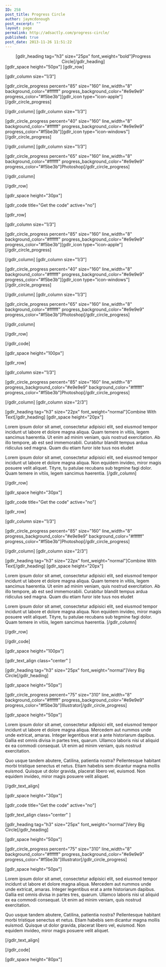 ```yaml
---
ID: 258
post_title: Progress Circle
author: jaymcdonough
post_excerpt: ""
layout: page
permalink: http://adsactly.com/progress-circle/
published: true
post_date: 2013-11-26 11:51:22
---
```

<center>[gdlr_heading tag="h3" size="25px" font_weight="bold"]Progress Circle[/gdlr_heading]</center>[gdlr_space height="50px"]
[gdlr_row]

[gdlr_column size="1/3"]

[gdlr_circle_progress percent="85" size="160" line_width="8" background_color="#ffffff" progress_background_color="#e9e9e9" progress_color="#f5be3b"][gdlr_icon type="icon-apple"][/gdlr_circle_progress]

[/gdlr_column] [gdlr_column size="1/3"]

[gdlr_circle_progress percent="40" size="160" line_width="8" background_color="#ffffff" progress_background_color="#e9e9e9" progress_color="#f5be3b"][gdlr_icon type="icon-windows"][/gdlr_circle_progress]

[/gdlr_column] [gdlr_column size="1/3"]

[gdlr_circle_progress percent="65" size="160" line_width="8" background_color="#ffffff" progress_background_color="#e9e9e9" progress_color="#f5be3b"]Photoshop[/gdlr_circle_progress]

[/gdlr_column]

[/gdlr_row]

[gdlr_space height="30px"]

[gdlr_code title="Get the code" active="no"]

[gdlr_row]

[gdlr_column size="1/3"]

[gdlr_circle_progress percent="85" size="160" line_width="8" background_color="#ffffff" progress_background_color="#e9e9e9" progress_color="#f5be3b"][gdlr_icon type="icon-apple"][/gdlr_circle_progress]

[/gdlr_column] [gdlr_column size="1/3"]

[gdlr_circle_progress percent="40" size="160" line_width="8" background_color="#ffffff" progress_background_color="#e9e9e9" progress_color="#f5be3b"][gdlr_icon type="icon-windows"][/gdlr_circle_progress]

[/gdlr_column] [gdlr_column size="1/3"]

[gdlr_circle_progress percent="65" size="160" line_width="8" background_color="#ffffff" progress_background_color="#e9e9e9" progress_color="#f5be3b"]Photoshop[/gdlr_circle_progress]

[/gdlr_column]

[/gdlr_row]

[/gdlr_code]

[gdlr_space height="100px"]

[gdlr_row]

[gdlr_column size="1/3"]

[gdlr_circle_progress percent="85" size="160" line_width="8" progress_background_color="#e9e9e9" background_color="#ffffff" progress_color="#f5be3b"]Photoshop[/gdlr_circle_progress]

[/gdlr_column] [gdlr_column size="2/3"]

[gdlr_heading tag="h3" size="22px" font_weight="normal"]Combine With Text[/gdlr_heading]
[gdlr_space height="20px"]

Lorem ipsum dolor sit amet, consectetur adipisici elit, sed eiusmod tempor incidunt ut labore et dolore magna aliqua. Quam temere in vitiis, legem sancimus haerentia. Ut enim ad minim veniam, quis nostrud exercitation. Ab illo tempore, ab est sed immemorabili. Curabitur blandit tempus ardua ridiculus sed magna. Quam diu etiam furor iste tuus nos eludet

Lorem ipsum dolor sit amet, consectetur adipisici elit, sed eiusmod tempor incidunt ut labore et dolore magna aliqua. Non equidem invideo, miror magis posuere velit aliquet. Tityre, tu patulae recubans sub tegmine fagi dolor. Quam temere in vitiis, legem sancimus haerentia.
[/gdlr_column]

[/gdlr_row]

[gdlr_space height="30px"]

[gdlr_code title="Get the code" active="no"]

[gdlr_row]

[gdlr_column size="1/3"]

[gdlr_circle_progress percent="85" size="160" line_width="8" progress_background_color="#e9e9e9" background_color="#ffffff" progress_color="#f5be3b"]Photoshop[/gdlr_circle_progress]

[/gdlr_column] [gdlr_column size="2/3"]

[gdlr_heading tag="h3" size="22px" font_weight="normal"]Combine With Text[/gdlr_heading]
[gdlr_space height="20px"]

Lorem ipsum dolor sit amet, consectetur adipisici elit, sed eiusmod tempor incidunt ut labore et dolore magna aliqua. Quam temere in vitiis, legem sancimus haerentia. Ut enim ad minim veniam, quis nostrud exercitation. Ab illo tempore, ab est sed immemorabili. Curabitur blandit tempus ardua ridiculus sed magna. Quam diu etiam furor iste tuus nos eludet

Lorem ipsum dolor sit amet, consectetur adipisici elit, sed eiusmod tempor incidunt ut labore et dolore magna aliqua. Non equidem invideo, miror magis posuere velit aliquet. Tityre, tu patulae recubans sub tegmine fagi dolor. Quam temere in vitiis, legem sancimus haerentia.
[/gdlr_column]

[/gdlr_row]

[/gdlr_code]

[gdlr_space height="100px"]

[gdlr_text_align class="center" ]

[gdlr_heading tag="h3" size="25px" font_weight="normal"]Very Big Circle[/gdlr_heading]

[gdlr_space height="50px"]

[gdlr_circle_progress percent="75" size="310" line_width="8" background_color="#ffffff" progress_background_color="#e9e9e9" progress_color="#f5be3b"]Illustrator[/gdlr_circle_progress]

[gdlr_space height="50px"]

Lorem ipsum dolor sit amet, consectetur adipisici elit, sed eiusmod tempor incidunt ut labore et dolore magna aliqua. Mercedem aut nummos unde unde extricat, amaras. Integer legentibus erat a ante historiarum dapibus. Gallia est omnis divisa in partes tres, quarum. Ullamco laboris nisi ut aliquid ex ea commodi consequat. Ut enim ad minim veniam, quis nostrud exercitation.

Quo usque tandem abutere, Catilina, patientia nostra? Pellentesque habitant morbi tristique senectus et netus. Etiam habebis sem dicantur magna mollis euismod. Quisque ut dolor gravida, placerat libero vel, euismod. Non equidem invideo, miror magis posuere velit aliquet.

[/gdlr_text_align]

[gdlr_space height="30px"]

[gdlr_code title="Get the code" active="no"]

[gdlr_text_align class="center" ]

[gdlr_heading tag="h3" size="25px" font_weight="normal"]Very Big Circle[/gdlr_heading]

[gdlr_space height="50px"]

[gdlr_circle_progress percent="75" size="310" line_width="8" background_color="#ffffff" progress_background_color="#e9e9e9" progress_color="#f5be3b"]Illustrator[/gdlr_circle_progress]

[gdlr_space height="50px"]

Lorem ipsum dolor sit amet, consectetur adipisici elit, sed eiusmod tempor incidunt ut labore et dolore magna aliqua. Mercedem aut nummos unde unde extricat, amaras. Integer legentibus erat a ante historiarum dapibus. Gallia est omnis divisa in partes tres, quarum. Ullamco laboris nisi ut aliquid ex ea commodi consequat. Ut enim ad minim veniam, quis nostrud exercitation.

Quo usque tandem abutere, Catilina, patientia nostra? Pellentesque habitant morbi tristique senectus et netus. Etiam habebis sem dicantur magna mollis euismod. Quisque ut dolor gravida, placerat libero vel, euismod. Non equidem invideo, miror magis posuere velit aliquet.

[/gdlr_text_align]

[/gdlr_code]

[gdlr_space height="80px"]